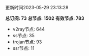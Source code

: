 更新时间2023-05-29 23:13:28

**总订阅: 73**
**总节点: 1502**
**有效节点: 783**
- v2ray节点: 644
- ss节点: 35
- trojan节点: 93
- ssr节点: 11
